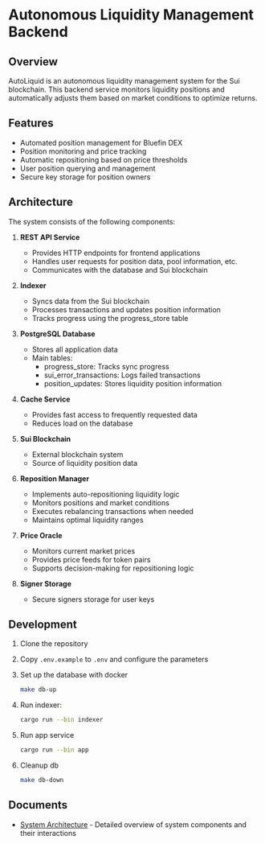# Autonomous Liquidity Management Backend

## Overview

AutoLiquid is an autonomous liquidity management system for the Sui blockchain. This backend service monitors liquidity positions and automatically adjusts them based on market conditions to optimize returns.

## Features

- Automated position management for Bluefin DEX
- Position monitoring and price tracking
- Automatic repositioning based on price thresholds
- User position querying and management
- Secure key storage for position owners

## Architecture

The system consists of the following components:

1. **REST API Service**
   - Provides HTTP endpoints for frontend applications
   - Handles user requests for position data, pool information, etc.
   - Communicates with the database and Sui blockchain

2. **Indexer**
   - Syncs data from the Sui blockchain
   - Processes transactions and updates position information
   - Tracks progress using the progress_store table

3. **PostgreSQL Database**
   - Stores all application data
   - Main tables:
     - progress_store: Tracks sync progress
     - sui_error_transactions: Logs failed transactions
     - position_updates: Stores liquidity position information

4. **Cache Service**
   - Provides fast access to frequently requested data
   - Reduces load on the database

5. **Sui Blockchain**
   - External blockchain system
   - Source of liquidity position data

6. **Reposition Manager**
   - Implements auto-repositioning liquidity logic
   - Monitors positions and market conditions
   - Executes rebalancing transactions when needed
   - Maintains optimal liquidity ranges

7. **Price Oracle**
   - Monitors current market prices
   - Provides price feeds for token pairs
   - Supports decision-making for repositioning logic

8. **Signer Storage**
    - Secure signers storage for user keys

## Development

1. Clone the repository
2. Copy `.env.example` to `.env` and configure the parameters
3. Set up the database with docker

    ```bash
    make db-up
    ```

4. Run indexer:

    ```bash
    cargo run --bin indexer
    ```

5. Run app service

    ```bash
    cargo run --bin app
    ```

6. Cleanup db

    ```bash
    make db-down
    ```

## Documents

- [System Architecture](./docs/architecture_diagram.md) - Detailed overview of system components and their interactions

